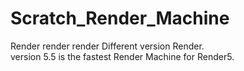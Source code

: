 # Scratch_Render_Machine
Render render render Different version Render. <br>
version 5.5 is the fastest Render Machine for Render5.
